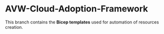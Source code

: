 # AVW-Cloud-Adoption-Framework

This branch contains the **Bicep templates** used for automation of resources creation.
